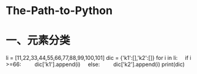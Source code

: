 # The-Path-to-Python

# 一、元素分类

li = [11,22,33,44,55,66,77,88,99,100,101]
dic = {'k1':[],'k2':[]}
for i in li:
    if i >=66:
        dic['k1'].append(i)
    else:
        dic['k2'].append(i)
print(dic)
